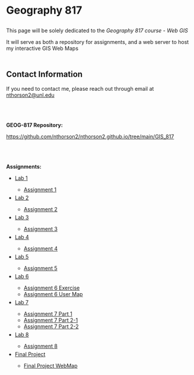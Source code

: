 <html>
	<head>
	</head>
	<body>
		<h1 style="padding-bottom: 10px;">Geography 817</h1>
		<p>This page will be solely dedicated to the <i>Geography 817 course - Web GIS</i></p>
		<p>It will serve as both a repository for assignments, and a web server to host my interactive GIS Web Maps</p>
		<h2 style="padding-top: 20px;">Contact Information</h2>
		<p>If you need to contact me, please reach out through email at <a href="mailto:nthorson2@unl.edu">nthorson2@unl.edu</a></p>
		<p style="padding-top: 50px;"><b>GEOG-817 Repository:</b></p>
		<a href="https://github.com/nthorson2/nthorson2.github.io/tree/main/GIS_817">https://github.com/nthorson2/nthorson2.github.io/tree/main/GIS_817</a>
		<p style="padding-top: 50px;"><b>Assignments:</b></p>
		<ul>
			<li><a href="https://github.com/nthorson2/nthorson2.github.io/blob/main/GIS_817/Lab1">Lab 1</a></li>
				<ul>
					<li><a href="https://nthorson2.github.io/GIS_817/Lab1/index.html">Assignment 1</a></li>
				</ul>
			<li style="padding-top: 5px;"><a href="https://github.com/nthorson2/nthorson2.github.io/blob/main/GIS_817/Lab2">Lab 2</a></li>
				<ul>
					<li><a href="https://nthorson2.github.io/GIS_817/Lab2/index.html">Assignment 2</a></li>
				</ul>
			<li style="padding-top: 5px;"><a href="https://github.com/nthorson2/nthorson2.github.io/blob/main/GIS_817/Lab3">Lab 3</a></li>
				<ul>
					<li><a href="https://nthorson2.github.io/GIS_817/Lab3/src/index.html">Assignment 3</a></li>
				</ul>
			<li style="padding-top: 5px;"><a href="https://github.com/nthorson2/nthorson2.github.io/blob/main/GIS_817/Lab4">Lab 4</a></li>
				<ul>
					<li><a href="https://nthorson2.github.io/GIS_817/Lab4/index.html">Assignment 4</a></li>
				</ul>
			<li style="padding-top: 5px;"><a href="https://github.com/nthorson2/nthorson2.github.io/blob/main/GIS_817/Lab5">Lab 5</a></li>
				<ul>
					<li><a href="https://nthorson2.github.io/GIS_817/Lab5/index.html">Assignment 5</a></li>
				</ul>
			<li style="padding-top: 5px;"><a href="https://github.com/nthorson2/nthorson2.github.io/blob/main/GIS_817/Lab6">Lab 6</a></li>
				<ul>
					<li><a href="https://nthorson2.github.io/GIS_817/Lab6/Lab6_Exercise/index.html">Assignment 6 Exercise</a></li>
					<li><a href="https://nthorson2.github.io/GIS_817/Lab6/Lab6_UserMap/index.html">Assignment 6 User Map</a></li>
				</ul>
			<li style="padding-top: 5px;"><a href="https://github.com/nthorson2/nthorson2.github.io/blob/main/GIS_817/Lab7">Lab 7</a></li>
				<ul>
					<li><a href="https://nthorson2.github.io/GIS_817/Lab7/part1/index.html">Assignment 7 Part 1</a></li>
					<li><a href="https://nthorson2.github.io/GIS_817/Lab7/part2-1/index.html">Assignment 7 Part 2-1</a></li>
					<li><a href="https://nthorson2.github.io/GIS_817/Lab7/part2-2/index.html">Assignment 7 Part 2-2</a></li>
				</ul>
			<li style="padding-top: 5px;"><a href="https://github.com/nthorson2/nthorson2.github.io/blob/main/GIS_817/Lab8">Lab 8</a></li>
				<ul>
					<li><a href="https://nthorson2.github.io/GIS_817/Lab8/index.html">Assignment 8</a></li>
				</ul>
			<li style="padding-top: 5px;"><a href="https://github.com/nthorson2/nthorson2.github.io/blob/main/GIS_817/FinalProject">Final Project</a></li>
				<ul>
					<li><a href="https://nthorson2.github.io/GIS_817/FinalProject/index2.html">Final Project WebMap</a></li>
				</ul>
		</ul>
	</body>
</html>
